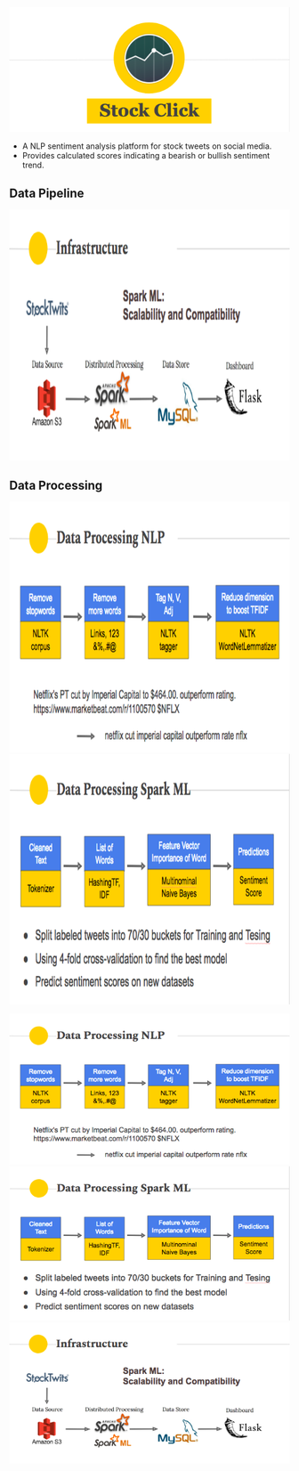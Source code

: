 ![GitHub Logo](/images/title.png)

* A NLP sentiment analysis platform for stock tweets on social media.  
* Provides calculated scores indicating a bearish or bullish sentiment trend.

## Data Pipeline
<img src="https://github.com/hbau/StockClick/blob/master/images/pipeline.png" width="1000" height="450">

## Data Processing
<img src="https://github.com/hbau/StockClick/blob/master/images/NLP.png" width="1000" height="450">
<img src="https://github.com/hbau/StockClick/blob/master/images/SparkML.png" width="1000" height="450">


![alt text](https://github.com/hbau/StockClick/blob/master/images/NLP.png)
![alt text](https://github.com/hbau/StockClick/blob/master/images/SparkML.png)
![alt text](https://github.com/hbau/StockClick/blob/master/images/pipeline.png)
